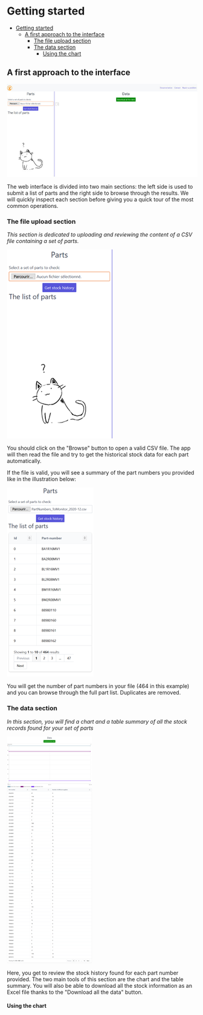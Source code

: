 # Getting started

- [Getting started](#getting-started)
  - [A first approach to the interface](#a-first-approach-to-the-interface)
    - [The file upload section](#the-file-upload-section)
    - [The data section](#the-data-section)
      - [Using the chart](#using-the-chart)

## A first approach to the interface

![A screenshot of the web interface](../_media/interface.jpg)

The web interface is divided into two main sections: the left side is used to submit a list of parts and the right side to browse through the results. We will quickly inspect each section before giving you a quick tour of the most common operations.

### The file upload section

_This section is dedicated to uploading and reviewing the content of a CSV file containing a set of parts._

![A closeup of the file upload section](../_media/partlist_empty.png)

You should click on the "Browse" button to open a valid CSV file. The app will then read the file and try to get the historical stock data for each part automatically.

If the file is valid, you will see a summary of the part numbers you provided like in the illustration below:

![The app now shows the part numbers provided in a list](../_media/partlist_uploaded.png)

You will get the number of part numbers in your file (464 in this example) and you can browse through the full part list. Duplicates are removed.

### The data section

_In this section, you will find a chart and a table summary of all the stock records found for your set of parts_

![A closeup of the data review section](../_media/data_section_600px.png)

Here, you get to review the stock history found for each part number provided. The two main tools of this section are the chart and the table summary. You will also be able to download all the stock information as an Excel file thanks to the "Download all the data" button.

#### Using the chart
